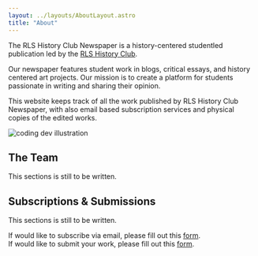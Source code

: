 ```yaml
---
layout: ../layouts/AboutLayout.astro
title: "About"
---
```


The RLS History Club Newspaper is a history-centered studentled publication led by the [RLS History Club](https://satnaing.dev/blog).

Our newspaper features student work in blogs, critical essays, and history centered art projects. Our mission is to create a platform for students passionate in writing and sharing their opinion.

This website keeps track of all the work published by RLS History Club Newspaper, with also email based subscription services and physical copies of the edited works.

<div>
  <img src="/assets/dev.svg" class="sm:w-1/2 mx-auto" alt="coding dev illustration">
</div>

## The Team

This sections is still to be written. 

## Subscriptions & Submissions 

This sections is still to be written. 

If would like to subscribe via email, please fill out this [form](https://github.com/satnaing/astro-paper).  
If would like to submit your work, please fill out this [form](mailto:contact@satnaing.dev).
